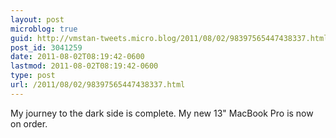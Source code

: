 ```yaml
---
layout: post
microblog: true
guid: http://vmstan-tweets.micro.blog/2011/08/02/98397565447438337.html
post_id: 3041259
date: 2011-08-02T08:19:42-0600
lastmod: 2011-08-02T08:19:42-0600
type: post
url: /2011/08/02/98397565447438337.html
---
```

My journey to the dark side is complete. My new 13"  MacBook Pro is now on order.
